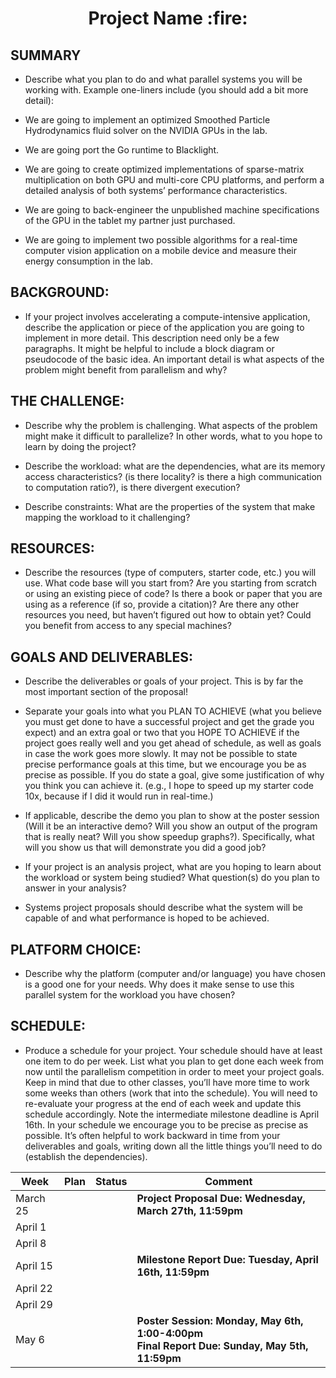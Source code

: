 <p align="center">

  <h1 align="center">Project Name :fire:</h1>

  <div align="center"></div>
</p>

## SUMMARY
- Describe what you plan
to do and what parallel systems you will be working with. Example one-liners include (you
should add a bit more detail):

- We are going to implement an optimized Smoothed Particle Hydrodynamics fluid
solver on the NVIDIA GPUs in the lab.

- We are going port the Go runtime to Blacklight.

- We are going to create optimized implementations of sparse-matrix multiplication on
both GPU and multi-core CPU platforms, and perform a detailed analysis of both
systems’ performance characteristics.
- We are going to back-engineer the unpublished machine specifications of the GPU in
the tablet my partner just purchased.

- We are going to implement two possible algorithms for a real-time computer vision
application on a mobile device and measure their energy consumption in the lab.

## BACKGROUND: 
- If your project involves accelerating a compute-intensive application, describe the application or piece of the application you are going to implement in more
detail. This description need only be a few paragraphs. It might be helpful to include a
block diagram or pseudocode of the basic idea. An important detail is what aspects of the
problem might benefit from parallelism and why?

## THE CHALLENGE: 
- Describe why the problem is challenging. What aspects of the problem
might make it difficult to parallelize? In other words, what to you hope to learn by doing
the project?

- Describe the workload: what are the dependencies, what are its memory access characteristics? (is there locality? is there a high communication to computation ratio?),
is there divergent execution?

- Describe constraints: What are the properties of the system that make mapping the
workload to it challenging?

## RESOURCES: 
- Describe the resources (type of computers, starter code, etc.) you will use.
What code base will you start from? Are you starting from scratch or using an existing
piece of code? Is there a book or paper that you are using as a reference (if so, provide a
citation)? Are there any other resources you need, but haven’t figured out how to obtain
yet? Could you benefit from access to any special machines?

## GOALS AND DELIVERABLES: 
- Describe the deliverables or goals of your project. This
is by far the most important section of the proposal!

- Separate your goals into what you PLAN TO ACHIEVE (what you believe you must
get done to have a successful project and get the grade you expect) and an extra
goal or two that you HOPE TO ACHIEVE if the project goes really well and you get
ahead of schedule, as well as goals in case the work goes more slowly. It may not be
possible to state precise performance goals at this time, but we encourage you be as
precise as possible. If you do state a goal, give some justification of why you think
you can achieve it. (e.g., I hope to speed up my starter code 10x, because if I did it
would run in real-time.)

- If applicable, describe the demo you plan to show at the poster session (Will it be an
interactive demo? Will you show an output of the program that is really neat? Will
you show speedup graphs?). Specifically, what will you show us that will demonstrate
you did a good job?

- If your project is an analysis project, what are you hoping to learn about the workload
or system being studied? What question(s) do you plan to answer in your analysis?

- Systems project proposals should describe what the system will be capable of and
what performance is hoped to be achieved.

## PLATFORM CHOICE: 
- Describe why the platform (computer and/or language) you have
chosen is a good one for your needs. Why does it make sense to use this parallel system
for the workload you have chosen?

## SCHEDULE: 
- Produce a schedule for your project. Your schedule should have at least
one item to do per week. List what you plan to get done each week from now until
the parallelism competition in order to meet your project goals. Keep in mind that due to
other classes, you’ll have more time to work some weeks than others (work that into the
schedule). You will need to re-evaluate your progress at the end of each week and update
this schedule accordingly. Note the intermediate milestone deadline is April 16th. In your
schedule we encourage you to be precise as precise as possible. It’s often helpful to work
backward in time from your deliverables and goals, writing down all the little things you’ll
need to do (establish the dependencies).

| Week | Plan | Status | Comment | 
|------|------|--------|---------|
| March 25 |      |        | **Project Proposal Due: Wednesday, March 27th, 11:59pm** |
| April 1 |      |        |         |
| April 8|      |        |         |
| April 15 |      |        | **Milestone Report Due: Tuesday, April 16th, 11:59pm** |
| April 22 |      |        |         |
| April 29 |      |        |         |
| May 6 |      |        | **Poster Session: Monday, May 6th, 1:00-4:00pm <br> Final Report Due: Sunday, May 5th, 11:59pm** |

